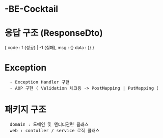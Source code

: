 # -BE-Cocktail


# 응답 구조 (ResponseDto)
{ code : 1 (성공) | -1 (실패),
  msg : {}
  data : {}
  }


# Exception
<pre>
  - Exception Handler 구현
  - AOP 구현 ( Validation 체크용 -> PostMapping | PutMapping )
</pre>


# 패키지 구조
<pre>
  domain : 도메인 및 엔티티관련 클래스
  web : contoller / service 로직 클래스
</pre>


